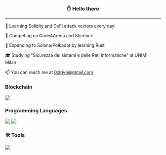 <h3 align="center">✋ Hello there</h3>

---

🌱 Learning Solidity and DeFi attack vectors every day!

📝 Competing on Code4Arena and Sherlock

👀 Expanding to Solana/Polkadot by learning Rust

🎓 Studying "Sicurezza dei sistemi e delle Reti Informatiche" at UNIMI, Milan

📫 You can reach me at 0xlrivo@gmail.com

### Blockchain
![](https://img.shields.io/badge/Code-Solidity-informational?style=flat&logo=Solidity&logoColor=white&color=brightgreen)

### Programming Languages
![](https://img.shields.io/badge/C-informational?style=flat&logo=c&logoColor=white&color=brightgreen)
![](https://img.shields.io/badge/Rust-informational?style=flat&logo=Rust&logoColor=white&color=brightgreen)

### 🛠️ Tools
![](https://img.shields.io/badge/Docker-informational?style=flat&logo=docker&logoColor=white&color=brightgreen)
